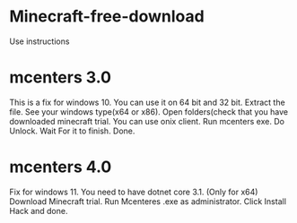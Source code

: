# Minecraft-free-download
Use instructions
# mcenters 3.0
This is a fix for windows 10. You can use it on 64 bit and 32 bit.
Extract the file. See your windows type(x64 or x86). Open folders(check that you have downloaded minecraft trial. You can use onix client. Run mcenters exe. Do Unlock. Wait For it to finish. Done.
# mcenters 4.0
Fix for windows 11. You need to have dotnet core 3.1. (Only for x64)
Download Minecraft trial. Run Mcenteres .exe as administrator. Click Install Hack and done.

